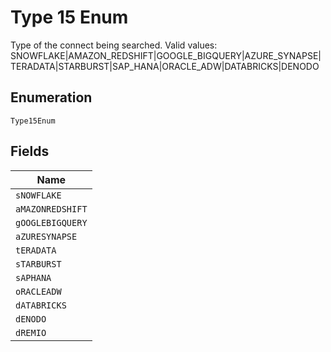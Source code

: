 
# Type 15 Enum

Type of the connect being searched. Valid values: SNOWFLAKE|AMAZON_REDSHIFT|GOOGLE_BIGQUERY|AZURE_SYNAPSE|TERADATA|STARBURST|SAP_HANA|ORACLE_ADW|DATABRICKS|DENODO

## Enumeration

`Type15Enum`

## Fields

| Name |
|  --- |
| `sNOWFLAKE` |
| `aMAZONREDSHIFT` |
| `gOOGLEBIGQUERY` |
| `aZURESYNAPSE` |
| `tERADATA` |
| `sTARBURST` |
| `sAPHANA` |
| `oRACLEADW` |
| `dATABRICKS` |
| `dENODO` |
| `dREMIO` |


